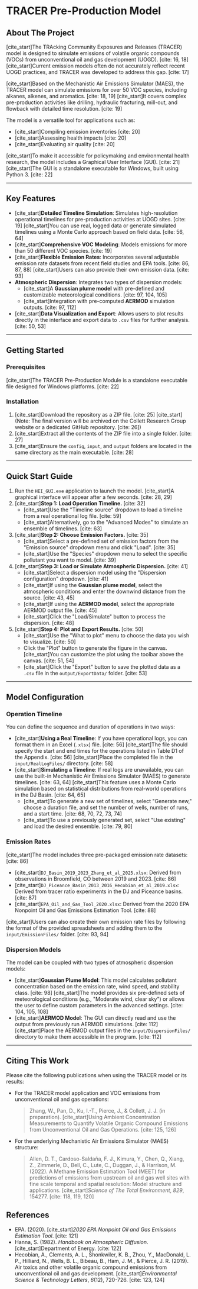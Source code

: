 # TRACER Pre-Production Model

## About The Project

[cite_start]The TRAcking Community Exposures and Releases (TRACER) model is designed to simulate emissions of volatile organic compounds (VOCs) from unconventional oil and gas development (UOGD). [cite: 16, 18] [cite_start]Current emission models often do not accurately reflect recent UOGD practices, and TRACER was developed to address this gap. [cite: 17]

[cite_start]Based on the Mechanistic Air Emissions Simulator (MAES), the TRACER model can simulate emissions for over 50 VOC species, including alkanes, alkenes, and aromatics. [cite: 18, 19] [cite_start]It covers complex pre-production activities like drilling, hydraulic fracturing, mill-out, and flowback with detailed time resolution. [cite: 19]

The model is a versatile tool for applications such as:
* [cite_start]Compiling emission inventories [cite: 20]
* [cite_start]Assessing health impacts [cite: 20]
* [cite_start]Evaluating air quality [cite: 20]

[cite_start]To make it accessible for policymaking and environmental health research, the model includes a Graphical User Interface (GUI). [cite: 21] [cite_start]The GUI is a standalone executable for Windows, built using Python 3. [cite: 22]

***

## Key Features

* [cite_start]**Detailed Timeline Simulation**: Simulates high-resolution operational timelines for pre-production activities at UOGD sites. [cite: 19] [cite_start]You can use real, logged data or generate simulated timelines using a Monte Carlo approach based on field data. [cite: 56, 64]
* [cite_start]**Comprehensive VOC Modeling**: Models emissions for more than 50 different VOC species. [cite: 19]
* [cite_start]**Flexible Emission Rates**: Incorporates several adjustable emission rate datasets from recent field studies and EPA tools. [cite: 86, 87, 88] [cite_start]Users can also provide their own emission data. [cite: 93]
* **Atmospheric Dispersion**: Integrates two types of dispersion models:
    * [cite_start]A **Gaussian plume model** with pre-defined and customizable meteorological conditions. [cite: 97, 104, 105]
    * [cite_start]Integration with pre-computed **AERMOD** simulation outputs. [cite: 97, 112]
* [cite_start]**Data Visualization and Export**: Allows users to plot results directly in the interface and export data to `.csv` files for further analysis. [cite: 50, 53]

***

## Getting Started

### Prerequisites

[cite_start]The TRACER Pre-Production Module is a standalone executable file designed for Windows platforms. [cite: 22]

### Installation

1.  [cite_start]Download the repository as a ZIP file. [cite: 25] [cite_start](Note: The final version will be archived on the Collett Research Group website or a dedicated GitHub repository. [cite: 26])
2.  [cite_start]Extract all the contents of the ZIP file into a single folder. [cite: 27]
3.  [cite_start]Ensure the `config`, `input`, and `output` folders are located in the same directory as the main executable. [cite: 28]

***

## Quick Start Guide

1.  Run the `HEI_GUI.exe` application to launch the model. [cite_start]A graphical interface will appear after a few seconds. [cite: 28, 29]
2.  [cite_start]**Step 1: Load Operation Timeline.** [cite: 32]
    * [cite_start]Use the "Timeline source" dropdown to load a timeline from a real operational log file. [cite: 59]
    * [cite_start]Alternatively, go to the "Advanced Modes" to simulate an ensemble of timelines. [cite: 63]
3.  [cite_start]**Step 2: Choose Emission Factors.** [cite: 35]
    * [cite_start]Select a pre-defined set of emission factors from the "Emission source" dropdown menu and click "Load". [cite: 35]
    * [cite_start]Use the "Species" dropdown menu to select the specific pollutant you want to model. [cite: 39]
4.  [cite_start]**Step 3: Load or Simulate Atmospheric Dispersion.** [cite: 41]
    * [cite_start]Select a dispersion model using the "Dispersion configuration" dropdown. [cite: 41]
    * [cite_start]If using the **Gaussian plume model**, select the atmospheric conditions and enter the downwind distance from the source. [cite: 43, 45]
    * [cite_start]If using the **AERMOD model**, select the appropriate AERMOD output file. [cite: 45]
    * [cite_start]Click the "Load/Simulate" button to process the dispersion. [cite: 48]
5.  [cite_start]**Step 4: Plot and Export Results.** [cite: 50]
    * [cite_start]Use the "What to plot" menu to choose the data you wish to visualize. [cite: 50]
    * Click the "Plot" button to generate the figure in the canvas. [cite_start]You can customize the plot using the toolbar above the canvas. [cite: 51, 54]
    * [cite_start]Click the "Export" button to save the plotted data as a `.csv` file in the `output/ExportData/` folder. [cite: 53]

***

## Model Configuration

### Operation Timeline

You can define the sequence and duration of operations in two ways:

* [cite_start]**Using a Real Timeline**: If you have operational logs, you can format them in an Excel (`.xlsx`) file. [cite: 56] [cite_start]The file should specify the start and end times for the operations listed in Table D1 of the Appendix. [cite: 56] [cite_start]Place the completed file in the `input/RealLogFiles/` directory. [cite: 58]
* [cite_start]**Simulating a Timeline**: If real logs are unavailable, you can use the built-in Mechanistic Air Emissions Simulator (MAES) to generate timelines. [cite: 63, 64] [cite_start]This feature uses a Monte Carlo simulation based on statistical distributions from real-world operations in the DJ Basin. [cite: 64, 65]
    * [cite_start]To generate a new set of timelines, select "Generate new," choose a duration file, and set the number of wells, number of runs, and a start time. [cite: 68, 70, 72, 73, 74]
    * [cite_start]To use a previously generated set, select "Use existing" and load the desired ensemble. [cite: 79, 80]

### Emission Rates

[cite_start]The model includes three pre-packaged emission rate datasets: [cite: 86]
* [cite_start]`DJ_Basin_2019_2023_Zhang_et_al_2025.xlsx`: Derived from observations in Broomfield, CO between 2019 and 2023. [cite: 86]
* [cite_start]`DJ_Piceance_Basin_2013_2016_Hecobian_et_al_2019.xlsx`: Derived from tracer ratio experiments in the DJ and Piceance basins. [cite: 87]
* [cite_start]`EPA_Oil_and_Gas_Tool_2020.xlsx`: Derived from the 2020 EPA Nonpoint Oil and Gas Emissions Estimation Tool. [cite: 88]

[cite_start]Users can also create their own emission rate files by following the format of the provided spreadsheets and adding them to the `input/EmissionFiles/` folder. [cite: 93, 94]

### Dispersion Models

The model can be coupled with two types of atmospheric dispersion models:

* [cite_start]**Gaussian Plume Model**: This model calculates pollutant concentration based on the emission rate, wind speed, and stability class. [cite: 98] [cite_start]The model provides six pre-defined sets of meteorological conditions (e.g., "Moderate wind, clear sky") or allows the user to define custom parameters in the advanced settings. [cite: 104, 105, 108]
* [cite_start]**AERMOD Model**: The GUI can directly read and use the output from previously run AERMOD simulations. [cite: 112] [cite_start]Place the AERMOD output files in the `input/DispersionFiles/` directory to make them accessible in the program. [cite: 112]

***

## Citing This Work

Please cite the following publications when using the TRACER model or its results:

* For the TRACER model application and VOC emissions from unconventional oil and gas operations:
    > Zhang, W., Pan, D., Ku, I.-T., Pierce, J., & Collett, J. J. (in preparation). [cite_start]Using Ambient Concentration Measurements to Quantify Volatile Organic Compound Emissions from Unconventional Oil and Gas Operations. [cite: 125, 126]

* For the underlying Mechanistic Air Emissions Simulator (MAES) structure:
    > Allen, D. T., Cardoso-Saldaña, F. J., Kimura, Y., Chen, Q., Xiang, Z., Zimmerle, D., Bell, C., Lute, C., Duggan, J., & Harrison, M. (2022). A Methane Emission Estimation Tool (MEET) for predictions of emissions from upstream oil and gas well sites with fine scale temporal and spatial resolution: Model structure and applications. [cite_start]*Science of The Total Environment*, *829*, 154277. [cite: 118, 119, 120]

## References

* EPA. (2020). [cite_start]*2020 EPA Nonpoint Oil and Gas Emissions Estimation Tool*. [cite: 121]
* Hanna, S. (1982). *Handbook on Atmospheric Diffusion*. [cite_start]Department of Energy. [cite: 122]
* Hecobian, A., Clements, A. L., Shonkwiler, K. B., Zhou, Y., MacDonald, L. P., Hilliard, N., Wells, B. L., Bibeau, B., Ham, J. M., & Pierce, J. R. (2019). Air toxics and other volatile organic compound emissions from unconventional oil and gas development. [cite_start]*Environmental Science & Technology Letters*, *6*(12), 720-726. [cite: 123, 124]

